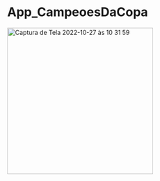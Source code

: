 # App_CampeoesDaCopa
<img width="335" alt="Captura de Tela 2022-10-27 às 10 31 59" src="https://user-images.githubusercontent.com/85207486/198419890-f7bf07a2-baa0-42ac-aace-1cc25be80e54.png">
